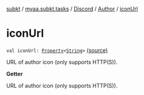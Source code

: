 [subkt](../../../index.md) / [myaa.subkt.tasks](../../index.md) / [Discord](../index.md) / [Author](index.md) / [iconUrl](./icon-url.md)

# iconUrl

`val iconUrl: `[`Property`](https://docs.gradle.org/current/javadoc/org/gradle/api/provider/Property.html)`<`[`String`](https://kotlinlang.org/api/latest/jvm/stdlib/kotlin/-string/index.html)`>` [(source)](https://github.com/Myaamori/SubKt/blob/0.1.9/src/main/kotlin/myaa/subkt/tasks/discordtask.kt#L210)

URL of author icon (only supports HTTP(S)).

**Getter**

URL of author icon (only supports HTTP(S)).

